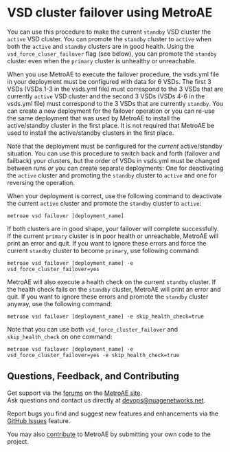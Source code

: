 # VSD cluster failover using MetroAE

You can use this procedure to make the current `standby` VSD cluster the `active` VSD cluster. You can promote the `standby` cluster to `active` when both the `active` and `standby` clusters are in good health. Using the `vsd_force_cluser_failover` flag (see below), you can promote the `standby` cluster even when the `primary` cluster is unhealthy or unreachable.

When you use MetroAE to execute the failover procedure, the vsds.yml file in your deployment must be configured with data for 6 VSDs. The first 3 VSDs (VSDs 1-3 in the vsds.yml file) must correspond to the 3 VSDs that are currently `active` VSD cluster and the second 3 VSDs (VSDs 4-6 in the vsds.yml file) must correspond to the 3 VSDs that are currently `standby`. You can create a new deployment for the failover operation or you can re-use the same deployment that was used by MetroAE to install the active/standby cluster in the first place. It is not required that MetroAE be used to install the active/standby clusters in the first place.

Note that the deployment must be configured for the *current* active/standby situation. You can use this procedure to switch back and forth (failover and failback) your clusters, but the order of VSDs in vsds.yml must be changed between runs *or* you can create separate deployments: One for deactivating the `active` cluster and promoting the `standby` cluster to `active` and one for reversing the operation. 

When your deployment is correct, use the following command to deactivate the current `active` cluster and promote the `standby` cluster to `active`:
```
metroae vsd failover [deployment_name]
```
If both clusters are in good shape, your failover will complete successfully. If the current `primary` cluster is in poor health or unreachable, MetroAE will print an error and quit. If you want to ignore these errors and force the current `standby` cluster to become `primary`, use following command:
```
metroae vsd failover [deployment_name] -e vsd_force_cluster_failover=yes
```

MetroAE will also execute a health check on the current `standby` cluster. If the health check fails on the `standby` cluster, MetroAE will print an error and quit. If you want to ignore these errors and promote the `standby` cluster anyway, use the following command:
```
metroae vsd failover [deployment_name] -e skip_health_check=true
```
Note that you can use both `vsd_force_cluster_failover` and `skip_health_check` on one command:
```
metroae vsd failover [deployment_name] -e vsd_force_cluster_failover=yes -e skip_health_check=true
```

## Questions, Feedback, and Contributing  
Get support via the [forums](https://devops.nuagenetworks.net/forums/) on the [MetroAE site](https://devops.nuagenetworks.net/).  
Ask questions and contact us directly at [devops@nuagenetworks.net](mailto:deveops@nuagenetworks.net "send email to nuage-metro project").
 
Report bugs you find and suggest new features and enhancements via the [GitHub Issues](https://github.com/nuagenetworks/nuage-metro/issues "nuage-metro issues") feature.

You may also [contribute](../CONTRIBUTING.md) to MetroAE by submitting your own code to the project.
